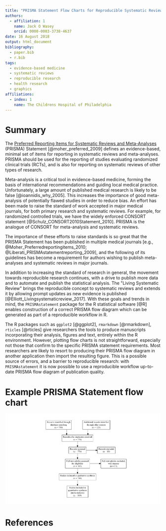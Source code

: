 ```yaml
---
title: "PRISMA Statement Flow Charts for Reproducible Systematic Reviews and Meta-analyses"
authors:
  - affiliation: 1
    name: Jack O Wasey
    orcid: 0000-0003-3738-4637
date: 16 August 2018
output: html_document
bibliography:
  - paper.bib
  - r.bib
tags:
  - evidence-based medicine
  - systematic reviews
  - reproducible research
  - health research
  - graphics
affiliations:
  - index: 1
    name: The Childrens Hospital of Philadelphia
---
```

# Summary

The [Preferred Reporting Items for Systematic Reviews and Meta-Analyses](http://prisma-statement.org) (PRISMA) Statement  [@moher_preferred_2009] defines an evidence-based, minimal set of items for reporting in systematic reviews and meta-analyses. PRISMA should be used for the reporting of studies evaluating randomized clinical trials (RCTs), and is also for reporting on systematic reviews of other types of research.

Meta-analysis is a critical tool in evidence-based medicine, forming the basis of international recommendations and guiding local medical practice. Unfortunately, a large amount of published medical research is likely to be false [@ioannidis_why_2005]. This increases the importance of good meta-analysis of potentially flawed studies in order to reduce bias. An effort has been made to raise the standard of work accepted in major medical journals, for both primary research and systematic reviews. For example, for randomized controlled trials, we have the widely enforced CONSORT statement [@Schulz_CONSORT2010Statement_2010]. PRISMA is the analogue of CONSORT for meta-analysis and systematic reviews.

The importance of these efforts to raise standards is so great that the PRISMA Statement has been published in multiple medical journals [e.g., @Moher_Preferredreportingitems_2010; @Liberati_PRISMAstatementreporting_2009], and the following of its guidelines has become a requirement for authors wishing to publish meta-analyses and systematic reviews in major journals.

In addition to increasing the standard of research in general, the movement towards reproducible research continues, with a drive to publish more data and to automate and publish the statistical analysis. The "Living Systematic Review" brings the reproducible concept to systematic reviews and extends it by allowing prompt updates as new evidence is published [@Elliott_Livingsystematicreview_2017]. With these goals and trends in mind, the `PRISMAstatement` package for the R statistical software [@R] enables construction of a correct PRISMA flow diagram which can be generated as part of a reproducible workflow in R.

The R packages such as `ggplot2` [@ggplot2], `rmarkdown` [@rmarkdown], `rticles` [@rticles] give researchers the tools to produce manuscripts incorporating their analysis, figures and text, entirely within the R environment. However, plotting flow charts is not straightforward, especially not those that confirm to the specific PRISMA statement requirements. Most researchers are likely to resort to producing their PRISMA flow diagram in another application then import the resulting figure. This is a possible source of errors, and a barrier to reproducible research: with `PRISMAstatement` it is now possible to use a reproducible workflow up-to-date PRISMA flow diagram of publication quality.

# Example PRISMA Statement flow chart

![Example PRISMA Statement flow chart](paper_files/figure-gfm/buildexample-1.png)

# References
